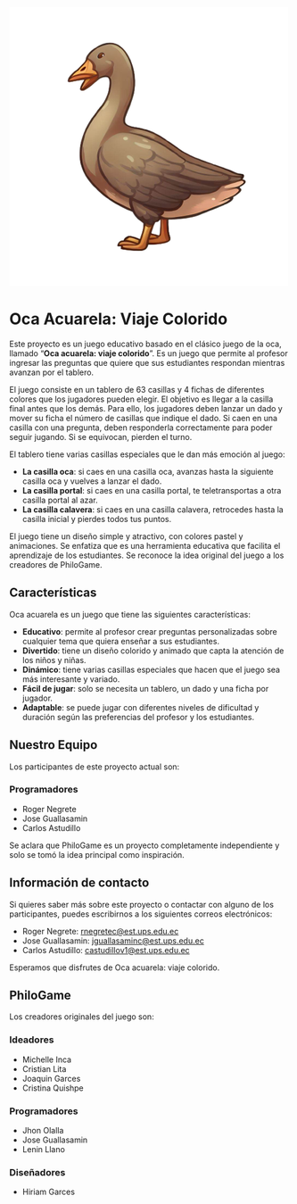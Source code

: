 ![Logo de GitHub](./Recursos/Imagenes/Ficha1.png)
# Oca Acuarela: Viaje Colorido

Este proyecto es un juego educativo basado en el clásico juego de la oca, llamado “**Oca acuarela: viaje colorido**”. Es un juego que permite al profesor ingresar las preguntas que quiere que sus estudiantes respondan mientras avanzan por el tablero.

El juego consiste en un tablero de 63 casillas y 4 fichas de diferentes colores que los jugadores pueden elegir. El objetivo es llegar a la casilla final antes que los demás. Para ello, los jugadores deben lanzar un dado y mover su ficha el número de casillas que indique el dado. Si caen en una casilla con una pregunta, deben responderla correctamente para poder seguir jugando. Si se equivocan, pierden el turno.

El tablero tiene varias casillas especiales que le dan más emoción al juego:

- **La casilla oca**: si caes en una casilla oca, avanzas hasta la siguiente casilla oca y vuelves a lanzar el dado.
- **La casilla portal**: si caes en una casilla portal, te teletransportas a otra casilla portal al azar.
- **La casilla calavera**: si caes en una casilla calavera, retrocedes hasta la casilla inicial y pierdes todos tus puntos.

El juego tiene un diseño simple y atractivo, con colores pastel y animaciones. Se enfatiza que es una herramienta educativa que facilita el aprendizaje de los estudiantes. Se reconoce la idea original del juego a los creadores de PhiloGame.

## Características

Oca acuarela es un juego que tiene las siguientes características:

- **Educativo**: permite al profesor crear preguntas personalizadas sobre cualquier tema que quiera enseñar a sus estudiantes.
- **Divertido**: tiene un diseño colorido y animado que capta la atención de los niños y niñas.
- **Dinámico**: tiene varias casillas especiales que hacen que el juego sea más interesante y variado.
- **Fácil de jugar**: solo se necesita un tablero, un dado y una ficha por jugador.
- **Adaptable**: se puede jugar con diferentes niveles de dificultad y duración según las preferencias del profesor y los estudiantes.

## Nuestro Equipo

Los participantes de este proyecto actual son:

### Programadores
- Roger Negrete
- Jose Guallasamin
- Carlos Astudillo

Se aclara que PhiloGame es un proyecto completamente independiente y solo se tomó la idea principal como inspiración.

## Información de contacto

Si quieres saber más sobre este proyecto o contactar con alguno de los participantes, puedes escribirnos a los siguientes correos electrónicos:

- Roger Negrete: rnegretec@est.ups.edu.ec
- Jose Guallasamin: jguallasaminc@est.ups.edu.ec
- Carlos Astudillo: castudillov1@est.ups.edu.ec

Esperamos que disfrutes de Oca acuarela: viaje colorido.

## PhiloGame

Los creadores originales del juego son:

### Ideadores
- Michelle Inca
- Cristian Lita
- Joaquin Garces
- Cristina Quishpe

### Programadores
- Jhon Olalla
- Jose Guallasamin
- Lenin Llano

### Diseñadores
- Hiriam Garces
